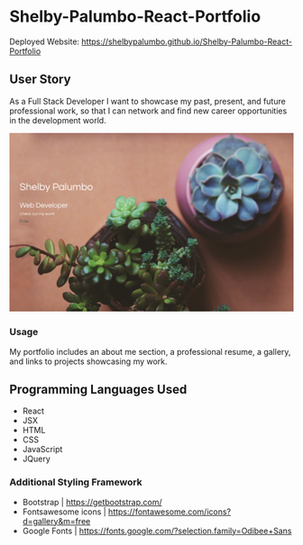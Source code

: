 # Shelby-Palumbo-React-Portfolio

Deployed Website: https://shelbypalumbo.github.io/Shelby-Palumbo-React-Portfolio

## User Story

As a Full Stack Developer I want to showcase my past, present, and future professional work, so that I can network and find new career opportunities in the development world.

![Portfolio Cover Page](src/images/coverScreenShot.png)

### Usage

My portfolio includes an about me section, a professional resume, a gallery, and links to projects showcasing my work.

## Programming Languages Used

- React
- JSX
- HTML
- CSS
- JavaScript
- JQuery

### Additional Styling Framework

- Bootstrap | https://getbootstrap.com/
- Fontsawesome icons | https://fontawesome.com/icons?d=gallery&m=free
- Google Fonts | https://fonts.google.com/?selection.family=Odibee+Sans

